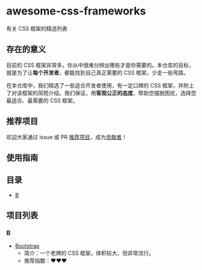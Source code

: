 # awesome-css-frameworks
有关 CSS 框架的精选列表
## 存在的意义
目前的 CSS 框架非常多，你从中很难分辨出哪些才是你需要的。本仓库的目标，就是为了让**每个开发者**，都能找到自己真正需要的 CSS 框架，少走一些弯路。

在本仓库中，我们精选了一些适合开发者使用，有一定口碑的 CSS 框架，并附上了对该框架的简短介绍。我们保证，用**客观公正的态度**，帮助您摆脱困扰，选择您最适合、最需要的 CSS 框架。
## 推荐项目
欢迎大家通过 issue 或 PR [推荐项目](//github.com/xyzscratcher/awesome-css-frameworks/issues/new)，成为[贡献者](/contributors.md)！
## 使用指南
## 目录
- [B](#b)

## 项目列表
### B
- [Bootstrap](//github.com/twbs/bootstrap/)
  - 简介：一个老牌的 CSS 框架，体积较大，但非常流行。
  - 推荐指数：❤❤❤

